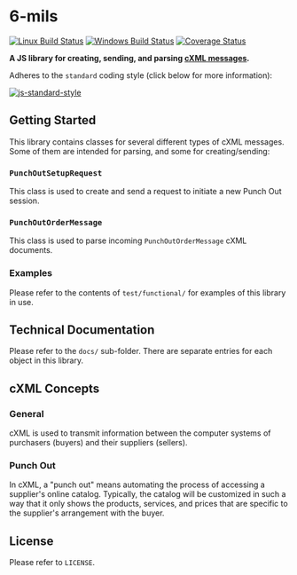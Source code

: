 # 6-mils

[![Linux Build Status](https://img.shields.io/travis/DPassarelli/6-mils/master?label=Linux%20build&logo=travis)](https://travis-ci.org/DPassarelli/6-mils)
[![Windows Build Status](https://img.shields.io/appveyor/build/DPassarelli/6-mils/master?label=Windows%20build&logo=appveyor)](https://ci.appveyor.com/project/DPassarelli/6-mils)
[![Coverage Status](https://img.shields.io/coveralls/github/DPassarelli/6-mils/master?logo=coveralls)](https://coveralls.io/github/DPassarelli/6-mils?branch=master)


**A JS library for creating, sending, and parsing [cXML messages](http://cxml.org).**

Adheres to the `standard` coding style (click below for more information):

[![js-standard-style](https://cdn.rawgit.com/feross/standard/master/badge.svg)](https://github.com/feross/standard#javascript-standard-style)


## Getting Started

This library contains classes for several different types of cXML messages. Some of them are intended for parsing, and some for creating/sending:

### `PunchOutSetupRequest`

This class is used to create and send a request to initiate a new Punch Out session.

### `PunchOutOrderMessage`

This class is used to parse incoming `PunchOutOrderMessage` cXML documents.

### Examples

Please refer to the contents of `test/functional/` for examples of this library in use.


## Technical Documentation

Please refer to the `docs/` sub-folder. There are separate entries for each object in this library.


## cXML Concepts

### General

cXML is used to transmit information between the computer systems of purchasers (buyers) and their suppliers (sellers).

### Punch Out

In cXML, a "punch out" means automating the process of accessing a supplier's online catalog. Typically, the catalog will be customized in such a way that it only shows the products, services, and prices that are specific to the supplier's arrangement with the buyer. 


## License

Please refer to `LICENSE`.
